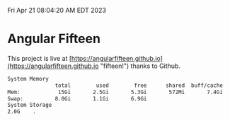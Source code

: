 Fri Apr 21 08:04:20 AM EDT 2023

# Angular Fifteen


This project is live at [https://angularfifteen.github.io](https://angularfifteen.github.io "fifteen!") thanks to Github.

```bash
System Memory
               total        used        free      shared  buff/cache   available
Mem:            15Gi       2.5Gi       5.3Gi       572Mi       7.4Gi        11Gi
Swap:          8.0Gi       1.1Gi       6.9Gi
System Storage
2.0G	.
